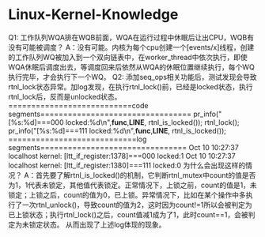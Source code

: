 # Linux-Kernel-Knowledge
Q1: 工作队列WQA排在WQB前面，WQA在运行过程中休眠后让出CPU，WQB有没有可能被调度？
A：没有可能。内核为每个cpu创建一个[events/x]线程，创建的工作队列WQ被加入到一个双向链表中，在worker_thread中依次执行，即使WQA休眠后调度出去，等调度回来后依然从WQA的休眠位置继续执行，每个WQ执行完毕，才会执行下一个WQ。
Q2: 添加seq_ops相关功能后，测试发现会导致rtnl_lock状态异常。加log发现，在执行rtnl_lock()前，已经是locked状态，执行rtnl_lock后，反而是unlocked状态。
===========================code segments=================================
pr_info("[%s:%d]===000 locked:%d\n",__func__,__LINE__, rtnl_is_locked());
        rtnl_lock();
pr_info("[%s:%d]===111 locked:%d\n",__func__,__LINE__, rtnl_is_locked());
============================log segments================================
Oct 10 10:27:37 localhost kernel: [ltt_if_register:1378]===000 locked:1
Oct 10 10:27:37 localhost kernel: [ltt_if_register:1380]===111 locked:0
为什么会出现这样的情况？
A：首先要了解rtnl_is_locked()的机制，它判断rtnl_mutex中count的值是否为1，1代表未锁定，其他值代表锁定。正常情况下，上锁之前，count的值是1，未锁定；上锁之后，count的值为0，已上锁。异常情况下，比如在某个操作中多执行了一次rtnl_unlock()，导致count的值为2，这时因为count!=1所以会被判定为已上锁状态；执行rtnl_lock()之后，count值减1成为了1，此时count==1，会被判定为未锁定状态。 从而出现了上述log体现的现象。
